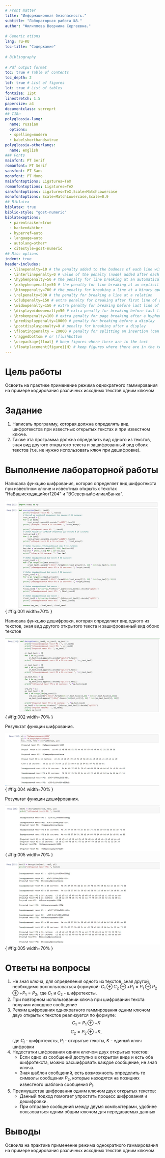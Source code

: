 ```yaml
---
# Front matter
title: "Информационная безопасность."
subtitle: "Лабораторная работа №8."
author: "Филиппова Веорника Сергеевна."

# Generic otions
lang: ru-RU
toc-title: "Содержание"

# Bibliography

# Pdf output format
toc: true # Table of contents
toc_depth: 2
lof: true # List of figures
lot: true # List of tables
fontsize: 12pt
linestretch: 1.5
papersize: a4
documentclass: scrreprt
## I18n
polyglossia-lang:
  name: russian
  options:
  - spelling=modern
  - babelshorthands=true
polyglossia-otherlangs:
  name: english
### Fonts
mainfont: PT Serif
romanfont: PT Serif
sansfont: PT Sans
monofont: PT Mono
mainfontoptions: Ligatures=TeX
romanfontoptions: Ligatures=TeX
sansfontoptions: Ligatures=TeX,Scale=MatchLowercase
monofontoptions: Scale=MatchLowercase,Scale=0.9
## Biblatex
biblatex: true
biblio-style: "gost-numeric"
biblatexoptions:
  - parentracker=true
  - backend=biber
  - hyperref=auto
  - language=auto
  - autolang=other*
  - citestyle=gost-numeric
## Misc options
indent: true
header-includes:
  - \linepenalty=10 # the penalty added to the badness of each line within a paragraph (no associated penalty node) Increasing the value makes tex try to have fewer lines in the paragraph.
  - \interlinepenalty=0 # value of the penalty (node) added after each line of a paragraph.
  - \hyphenpenalty=50 # the penalty for line breaking at an automatically inserted hyphen
  - \exhyphenpenalty=50 # the penalty for line breaking at an explicit hyphen
  - \binoppenalty=700 # the penalty for breaking a line at a binary operator
  - \relpenalty=500 # the penalty for breaking a line at a relation
  - \clubpenalty=150 # extra penalty for breaking after first line of a paragraph
  - \widowpenalty=150 # extra penalty for breaking before last line of a paragraph
  - \displaywidowpenalty=50 # extra penalty for breaking before last line before a display math
  - \brokenpenalty=100 # extra penalty for page breaking after a hyphenated line
  - \predisplaypenalty=10000 # penalty for breaking before a display
  - \postdisplaypenalty=0 # penalty for breaking after a display
  - \floatingpenalty = 20000 # penalty for splitting an insertion (can only be split footnote in standard LaTeX)
  - \raggedbottom # or \flushbottom
  - \usepackage{float} # keep figures where there are in the text
  - \floatplacement{figure}{H} # keep figures where there are in the text
---
```


# Цель работы

Освоить на практике применение режима однократного гаммирования на примере кодирования различных исходных текстов одним ключом

# Задание
1. Написать программу, которая должна определять вид шифротекстов при известных открытых текстах и при известном ключе.
2. Также эта программа должна определить вид одного из текстов, зная вид другого открытого текста и зашифрованный вид обоих текстов (т.е. не нужно использовать ключ при дешифровке).


# Выполнение лабораторной работы

Написала функцию шифрования, которая определяет вид шифротекста при известном ключе и известных открытых текстах "НаВашисходящийот1204" и "ВСеверныйфилиалБанка". 

![Рисцунок 1 ](../scr/1.jpg){ #fig:001 width=70% }

Написала функцию дешифровки, которая определяет вид одного из текстов, зная вид другого открытого текста и зашифрованный вид обоих текстов

![Рисунок 2](../scr/2.jpg){ #fig:002 width=70% }

Результат функции шифрования. 

![Рисунок 3](../scr/3.jpg){ #fig:004 width=70% }

Результат функции дешифрования.

![Рисунок 4](../scr/4.jpg){ #fig:005 width=70% }

![Рисунок 5](../scr/5.jpg){ #fig:005 width=70% }

# Ответы на вопросы

1. Не зная ключа, для определения одного из текстов, зная другой, необходимо воспользоваться формулой: $C_1 \oplus C_2 \oplus + P_1 = P_1 \oplus P_2 \oplus + P_1 = P_2$, где $C_1$ и $C_2$ - шифротексты.
2. При повторном использовании ключа при шифровании текста получим исходное сообщение
3. Режим шифрования однократного гаммирования одним ключом двух открытых текстов реализуется по формуле: $$C_1 = P_1 \oplus + K$$ $$C_2 = P_2 \oplus + K,$$ где $C_i$ - шифротексты, $P_i$ - открытые тексты, $K$ - единый ключ шифровки
4. Недостатки шифрования одним ключом двух открытых текстов:
	- Если одно из сообщений доступно в открытом виде и есть оба шифротекста, можно расшифровать каждое сообщение, не зная ключа.
	- Зная шаблон сообщений, есть возможность определить те символы сообщения $P_2$, которые находятся на позициях известного шаблона сообщения $P_1$.
7. Преимущества шифрования одним ключом двух открытых текстов:
	- Данный подход помогает упростить процесс шифрования и дешифровки. 
	- При отправке сообщений между двумя компьютерами, удобнее пользоваться одним общим ключом для передаваемых данных
	
# Выводы

Освоила на практике применение режима однократного гаммирования на примере кодирования различных исходных текстов одним ключом.
